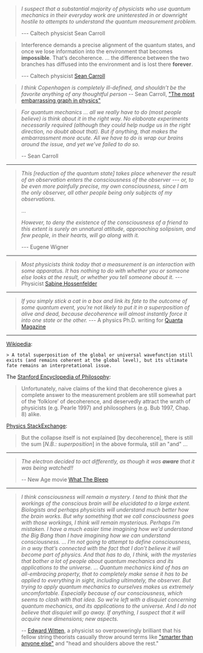 > *I suspect that a substantial majority of physicists who use quantum mechanics in their everyday work are uninterested in or downright hostile to attempts to understand the quantum measurement problem.*
>
> --- Caltech physicist Sean Carroll

>  Interference demands a precise alignment of the quantum states, and once we lose information into the environment that becomes **impossible**. That’s decoherence. ... the difference between the two branches has diffused into the environment and is lost there **forever**.
>
> --- Caltech physicist [Sean Carroll](http://www.preposterousuniverse.com/blog/2014/06/30/why-the-many-worlds-formulation-of-quantum-mechanics-is-probably-correct/)


> *I think Copenhagen is completely ill-defined, and shouldn’t be the favorite anything of any thoughtful person*
> -- Sean Carroll, ["The most embarrassing graph in physics"](http://www.preposterousuniverse.com/blog/2013/01/17/the-most-embarrassing-graph-in-modern-physics/)

> *For quantum mechanics ... all we really have to do (most people believe) is think about it in the right way. No elaborate experiments necessarily required (although they could help nudge us in the right direction, no doubt about that). But if anything, that makes the embarrassment more acute. All we have to do is wrap our brains around the issue, and yet we’ve failed to do so.* 
> 
> -- Sean Carroll


---

> *This [reduction of the quantum state] takes place whenever the result
of an observation enters the consciousness of the observer --- or, to be even more painfully precise, my own consciousness, since I am the only observer, all other people being only subjects of my observations.*
>
> ...
>
> *However, to deny the existence of the consciousness of a friend to this
extent is surely an unnatural attitude, approaching solipsism, and few
people, in their hearts, will go along with it.*
> 
> --- Eugene Wigner

---

> *Most physicists think today that a measurement is an interaction with some apparatus. It has nothing to do with whether you or someone else looks at the result, or whether you tell someone about it.* --- Physicist [Sabine Hossenfelder](https://youtu.be/v1wqUCATYUA?t=218)

---

> *If you simply stick a cat in a box and link its fate to the outcome of some quantum event, you’re not likely to put it in a superposition of alive and dead, because decoherence will almost instantly force it into one state or the other.* --- A physics Ph.D. writing for [Quanta Magazine](https://www.quantamagazine.org/real-life-schrodingers-cats-probe-the-boundary-of-the-quantum-world-20180625/)

---

[Wikipedia](https://en.wikipedia.org/wiki/Quantum_decoherence):

    > A total superposition of the global or universal wavefunction still exists (and remains coherent at the global level), but its ultimate fate remains an interpretational issue.

The [Stanford Encyclopedia of Philosophy](https://plato.stanford.edu/entries/qm-decoherence/#SolMeaPro):

> Unfortunately, naive claims of the kind that decoherence gives a complete answer to the measurement problem are still somewhat part of the ‘folklore’ of decoherence, and deservedly attract the wrath of physicists (e.g. Pearle 1997) and philosophers (e.g. Bub 1997, Chap. 8) alike.

[Physics StackExchange](https://physics.stackexchange.com/questions/373905/):

> But the collapse itself is not explained [by decoherence], there is still the sum [*N.B.: superposition*] in the above formula, still an "and" ...

---

> *The electron decided to act differently, as though it was **aware** that it was being watched!!*
>
> -- New Age movie [What The Bleep](https://youtu.be/5WV1SMoVYDM?t=266)

---

> *I think consciousness will remain a mystery. I tend to think that the workings of the conscious brain will be elucidated to a large extent. Biologists and perhaps physicists will understand much better how the brain works. But why something that we call consciousness goes with those workings, I think will remain mysterious. Perhaps I'm mistaken. I have a much easier time imagining how we'd understand the Big Bang than I have imagining how we can understand consciousness.*
> ...
> *I’m not going to attempt to define consciousness, in a way that’s connected with the fact that I don’t believe it will become part of physics. And that has to do, I think, with the mysteries that bother a lot of people about quantum mechanics and its applications to the universe.*
> ...
>  *Quantum mechanics kind of has an all-embracing property, that to completely make sense it has to be applied to everything in sight, including ultimately, the observer. But trying to apply quantum mechanics to ourselves makes us extremely uncomfortable. Especially because of our consciousness, which seems to clash with that idea. So we’re left with a disquiet concerning quantum mechanics, and its applications to the universe. And I do not believe that disquiet will go away. If anything, I suspect that it will acquire new dimensions; new aspects.*
>
> -- [Edward Witten](https://youtu.be/hUW7n_h7MvQ?t=129), a physicist so overpoweringly brilliant that his fellow string theorists casually throw around terms like ["smarter than anyone else"](http://www.nytimes.com/1987/10/18/magazine/a-theory-of-everything.html?pagewanted=all) and "head and shoulders above the rest."
